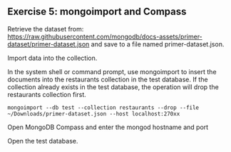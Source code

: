 ## Exercise 5: mongoimport and Compass

Retrieve the dataset from: https://raw.githubusercontent.com/mongodb/docs-assets/primer-dataset/primer-dataset.json and save to a file named primer-dataset.json.

Import data into the collection.

In the system shell or command prompt, use mongoimport to insert the documents into the restaurants collection in the test database. If the collection already exists in the test database, the operation will drop the restaurants collection first.
```
mongoimport --db test --collection restaurants --drop --file ~/Downloads/primer-dataset.json --host localhost:270xx
```
Open MongoDB Compass and enter the mongod hostname and port

Open the test database.

